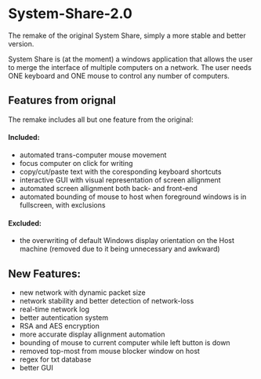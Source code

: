 # System-Share-2.0
The remake of the original System Share, simply a more stable and better version.

System Share is (at the moment) a windows application that allows the user to merge the interface of multiple computers on a network.
The user needs ONE keyboard and ONE mouse to control any number of computers.


## Features from orignal
The remake includes all but one feature from the original:
#### Included:
- automated trans-computer mouse movement
- focus computer on click for writing
- copy/cut/paste text with the coresponding keyboard shortcuts
- interactive GUI with visual representation of screen allignment
- automated screen allignment both back- and front-end
- automated bounding of mouse to host when foreground windows is in fullscreen, with exclusions
  
#### Excluded:
- the overwriting of default Windows display orientation on the Host machine (removed due to it being unnecessary and awkward)

## New Features:
- new network with dynamic packet size
- network stability and better detection of network-loss
- real-time network log
- better autentication system
- RSA and AES encryption
- more accurate display allignment automation
- bounding of mouse to current computer while left button is down
- removed top-most from mouse blocker window on host
- regex for txt database
- better GUI
